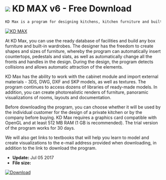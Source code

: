 # ![](https://cdn.softexe.net/static/icon/9/kd-max-10952.png) KD MAX v6 - Free Download

```sh
KD Max is a program for designing kitchens, kitchen furniture and built-in wardrobes, designed for interior designers and furniture manufacturers. You can create single furniture in it, and thanks to additional libraries from other manufacturers, also visualizations of kitchens, bathrooms, bedrooms and other rooms.
```
[![KD MAX](https:https://tse3.mm.bing.net/th?id=OIP.iPpx6T7ZqijwHKMyDgpWzAHaEk&pid=Api)](https://softexe.net/win/multimedia/graphics-design/kd-max:pRaeb.html)

At KD Max, you can use the ready database of facilities and build any box furniture and built-in wardrobes. The designer has the freedom to create shapes and sizes of furniture, whereby the program can automatically insert countertops, pedestals and slats, as well as automatically change all the fronts and handles in the design. During the design, the program detects collisions and allows automatic attraction of the elements. 
 
 
 KD Max has the ability to work with the cabinet module and import external materials - 3DS, DWG, DXF and SKP models, as well as textures. The program continues to access dozens of libraries of ready-made models. In addition, you can create photorealistic renders of furniture, panoramic visualizations of rooms, layouts and documentation. 
 
 
 Before downloading the program, you can choose whether it will be used by the individual customer for the design of a private kitchen or by the company before buying. KD Max requires a graphics card compatible with OpenGL and at least 512 MB RAM (1 GB is recommended). The trial version of the program works for 30 days. 
 
 
 We will also get links to textbooks that will help you learn to model and create visualizations to the e-mail address provided when downloading, in addition to the link to download the program.


- **Update:** Jul 05 2017
- **File size:** 

[![Download](https://cdn.softexe.net/static/img/download.png)](https://softexe.net/win/multimedia/graphics-design/kd-max:pRaeb.html)

